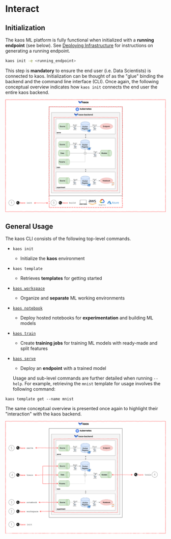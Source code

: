 # Interact

## Initialization

The kaos ML platform is fully functional when initialized with a **running endpoint** \(see below\). See [Deploying Infrastructure](../../../getting-started/deploying-infrastructure/) for instructions on generating a running endpoint.

```bash
kaos init -e <running_endpoint>
```

This step is **mandatory** to ensure the end user \(i.e. Data Scientists\) is connected to kaos. Initialization can be thought of as the "glue" binding the backend and the command line interface \(CLI\). Once again, the following conceptual overview indicates how `kaos init` connects the end user the entire kaos backend.

![](../../../.gitbook/assets/kaos_init%20%282%29.png)

## General Usage

The kaos CLI consists of the following top-level commands.

* `kaos init`
  * Initialize the **kaos** environment
* `kaos template`
  * Retrieves **templates** for getting started
* [`kaos workspace`](workspaces.md)
  * Organize and **separate** ML working environments
* [`kaos notebook`](notebook-pipeline.md)
  * Deploy hosted notebooks for **experimentation** and building ML models
* [`kaos train`](train-pipeline.md)
  * Create **training jobs** for training ML models with ready-made and split features
* [`kaos serve`](serve-pipeline.md)

  * Deploy an **endpoint** with a trained model

  Usage and sub-level commands are further detailed when running `--help`. For example, retrieving the `mnist` template for usage involves the following command:

```text
kaos template get --name mnist
```

The same conceptual overview is presented once again to highlight their "interaction" with the kaos backend.

![](../../../.gitbook/assets/kaos_interact.png)

